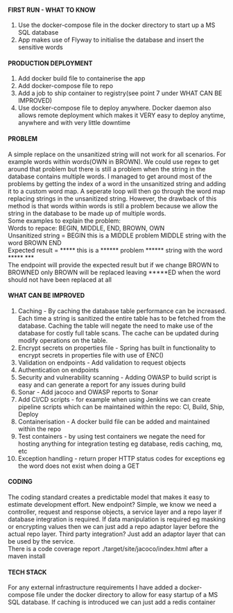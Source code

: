 #### FIRST RUN - WHAT TO KNOW
1. Use the docker-compose file in the docker directory to start up a MS SQL database
2. App makes use of Flyway to initialise the database and insert the sensitive words

#### PRODUCTION DEPLOYMENT
1. Add docker build file to containerise the app
2. Add docker-compose file to repo
3. Add a job to ship container to registry(see point 7 under WHAT CAN BE IMPROVED)
4. Use docker-compose file to deploy anywhere. Docker daemon also allows remote deployment which makes it VERY easy to deploy anytime, anywhere and with very little downtime

#### PROBLEM
A simple replace on the unsanitized string will not work for all scenarios. For example words within words(OWN in BROWN). We could use regex to get around that problem but there is still a problem when the string in the database contains multiple words. I managed to get around most of the problems by getting the index of a word in the unsanitized string and adding it to a custom word map. A seperate loop will then go through the word map replacing strings in the unsanitized string. However, the drawback of this method is that words within words is still a problem because we allow the string in the database to be made up of multiple words.  
Some examples to explain the problem:  
Words to repace: BEGIN, MIDDLE, END, BROWN, OWN  
Unsanitized string = BEGIN this is a MIDDLE problem MIDDLE string with the word BROWN END  
Expected result = ***** this is a ****** problem ****** string with the word ***** ***  
The endpoint will provide the expected result but if we change BROWN to BROWNED only BROWN will be replaced leaving *****ED when the word should not have been replaced at all  

#### WHAT CAN BE IMPROVED
1. Caching - By caching the database table performance can be increased. Each time a string is sanitized the entire table has to be fetched from the database. Caching the table will negate the need to make use of the database for costly full table scans. The cache can be updated during modify operations on the table.
2. Encrypt secrets on properties file - Spring has built in functionality to encrypt secrets in properties file with use of ENC()
3. Validation on endpoints - Add validation to request objects
4. Authentication on endpoints
5. Security and vulnerability scanning - Adding OWASP to build script is easy and can generate a report for any issues during build
6. Sonar - Add jacoco and OWASP reports to Sonar
7. Add CI/CD scripts - for example when using Jenkins we can create pipeline scripts which can be maintained within the repo: CI, Build, Ship, Deploy
8. Containerisation - A docker build file can be added and maintained within the repo
9. Test containers - by using test containers we negate the need for hosting anything for integration testing eg database, redis caching, mq, etc
10. Exception handling - return proper HTTP status codes for exceptions eg the word does not exist when doing a GET

#### CODING
The coding standard creates a predictable model that makes it easy to estimate development effort. New endpoint? Simple, we know we need a controller, request and response objects, a service layer and a repo layer if database integration is required. If data manipulation is required eg masking or encrypting values then we can just add a repo adaptor layer before the actual repo layer. Third party integration? Just add an adaptor layer that can be used by the service.  
There is a code coverage report ./target/site/jacoco/index.html after a maven install

#### TECH STACK
For any external infrastructure requirements I have added a docker-compose file under the docker directory to allow for easy startup of a MS SQL database. If caching is introduced we can just add a redis container